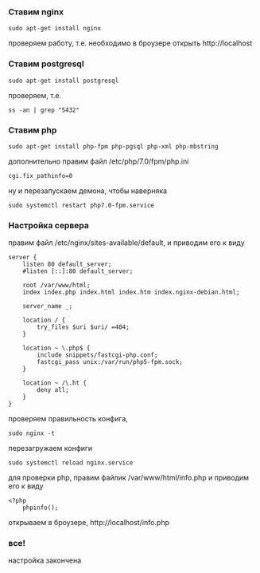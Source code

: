 ### Ставим nginx
```
sudo apt-get install nginx
```
проверяем работу, т.е. необходимо в броузере открыть http://localhost

### Ставим postgresql
```
sudo apt-get install postgresql
```

проверяем, т.е.
```
ss -an | grep "5432"
```

### Ставим php
```
sudo apt-get install php-fpm php-pgsql php-xml php-mbstring
```

дополнительно правим файл /etc/php/7.0/fpm/php.ini
```
cgi.fix_pathinfo=0
```

ну и перезапускаем демона, чтобы наверняка
```
sudo systemctl restart php7.0-fpm.service
```
### Настройка сервера

правим файл /etc/nginx/sites-available/default, и приводим его к виду
```
server {
    listen 80 default_server;
    #listen [::]:80 default_server;

    root /var/www/html;
    index index.php index.html index.htm index.nginx-debian.html;

    server_name _;

    location / {
        try_files $uri $uri/ =404;
    }

    location ~ \.php$ {
        include snippets/fastcgi-php.conf;
        fastcgi_pass unix:/var/run/php5-fpm.sock;
    }

    location ~ /\.ht {
        deny all;
    }
}
```

проверяем правильность конфига,
```
sudo nginx -t
```

перезагружаем конфиги
```
sudo systemctl reload nginx.service
```

для проверки php, правим файлик /var/www/html/info.php и приводим его к виду
```
<?php
    phpinfo();
```
открываем в броузере, http://localhost/info.php

### все!
настройка закончена
